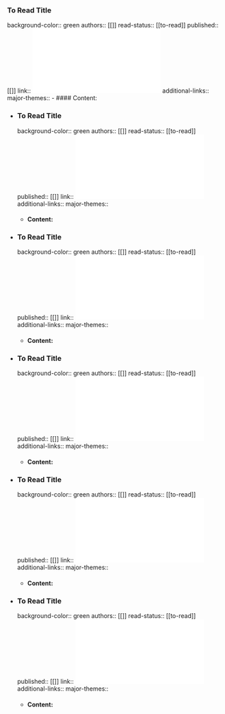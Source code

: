 ### To Read Title
background-color:: green
authors:: [[]]
read-status:: [[to-read]] 
published:: [[]] 
link:: ![757.pdf](../assets/757_1702924587720_0.pdf) 
additional-links::
major-themes::
	- #### Content:
- ### To Read Title
  background-color:: green
  authors:: [[]]
  read-status:: [[to-read]] 
  published:: [[]] 
  link:: ![758.pdf](../assets/758_1702924606686_0.pdf) 
  additional-links::
  major-themes::
	- #### Content:
- ### To Read Title
  background-color:: green
  authors:: [[]]
  read-status:: [[to-read]] 
  published:: [[]] 
  link:: ![4403957.pdf](../assets/4403957_1702924624708_0.pdf) 
  additional-links::
  major-themes::
	- #### Content:
- ### To Read Title
  background-color:: green
  authors:: [[]]
  read-status:: [[to-read]] 
  published:: [[]] 
  link:: ![MARAS14010FU1.pdf](../assets/MARAS14010FU1_1702924648503_0.pdf) 
  additional-links::
  major-themes::
	- #### Content:
- ### To Read Title
  background-color:: green
  authors:: [[]]
  read-status:: [[to-read]] 
  published:: [[]] 
  link:: ![ml_9761_1491810657.pdf](../assets/ml_9761_1491810657_1702924678100_0.pdf) 
  additional-links::
  major-themes::
	- #### Content:
- ### To Read Title
  background-color:: green
  authors:: [[]]
  read-status:: [[to-read]] 
  published:: [[]] 
  link:: ![weald_and_downland_structures_paper_with_pics.pdf](../assets/weald_and_downland_structures_paper_with_pics_1702924707496_0.pdf) 
  additional-links::
  major-themes::
	- #### Content: